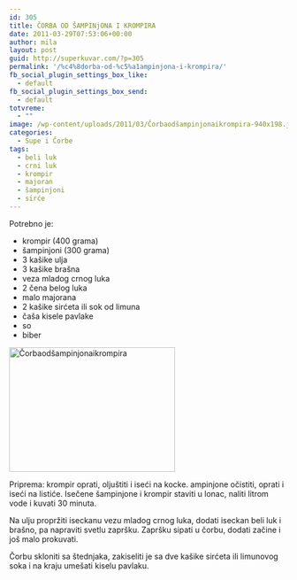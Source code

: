 ```yaml
---
id: 305
title: ČORBA OD ŠAMPINjONA I KROMPIRA
date: 2011-03-29T07:53:06+00:00
author: mila
layout: post
guid: http://superkuvar.com/?p=305
permalink: '/%c4%8dorba-od-%c5%a1ampinjona-i-krompira/'
fb_social_plugin_settings_box_like:
  - default
fb_social_plugin_settings_box_send:
  - default
totvreme:
  - ""
image: /wp-content/uploads/2011/03/Čorbaodšampinjonaikrompira-940x198.jpg
categories:
  - Supe i Čorbe
tags:
  - beli luk
  - crni luk
  - krompir
  - majoran
  - šampinjoni
  - sirće
---
```

Potrebno je:

  * krompir (400 grama)
  * šampinjoni (300 grama)
  * 3 kašike ulja
  * 3 kašike brašna
  * veza mladog crnog luka
  * 2 čena belog luka
  * malo majorana
  * 2 kašike sirćeta ili sok od limuna
  * čaša kisele pavlake
  * so
  * biber

<img class="alignnone size-medium wp-image-5015" src="//superkuvar.com/wp-content/uploads/2011/03/Čorbaodšampinjonaikrompira-300x225.jpg" alt="Čorbaodšampinjonaikrompira" width="300" height="225" /> 

Priprema: krompir oprati, oljuštiti i iseći na kocke.  ampinjone očistiti, oprati i iseći na listiće. Isečene šampinjone i krompir staviti u lonac, naliti litrom vode i kuvati 30 minuta.

Na ulju propržiti iseckanu vezu mladog crnog luka, dodati iseckan beli luk i brašno, pa napraviti svetlu zapršku. Zapršku sipati u čorbu, dodati začine i još malo prokuvati.

Čorbu skloniti sa štednjaka, zakiseliti je sa dve kašike sirćeta ili limunovog soka i na kraju umešati kiselu pavlaku.